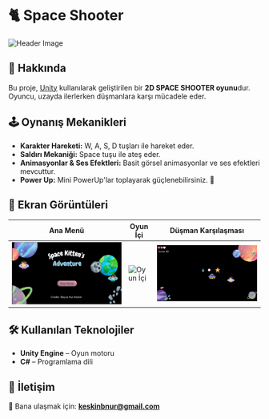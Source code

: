 # 🐈 Space Shooter

![Header Image](https://raw.githubusercontent.com/KullanıcıAdın/RepoAdın/main/banner.png)

## 📌 Hakkında
Bu proje, [Unity](https://unity.com/) kullanılarak geliştirilen bir **2D SPACE SHOOTER oyunu**dur. Oyuncu, uzayda ilerlerken düşmanlara karşı mücadele eder.

## 🕹️ Oynanış Mekanikleri
- **Karakter Hareketi:** W, A, S, D tuşları ile hareket eder.
- **Saldırı Mekaniği:** Space tuşu ile ateş eder.
- **Animasyonlar & Ses Efektleri:** Basit görsel animasyonlar ve ses efektleri mevcuttur.
- **Power Up:** Mini PowerUp'lar toplayarak güçlenebilirsiniz. 🍰

## 📸 Ekran Görüntüleri
| Ana Menü | Oyun İçi | Düşman Karşılaşması |
|----------|---------|-------------------|
| ![Ana Menü](https://github.com/byzakeskin/Space-Shooter/blob/main/resim_2025-02-19_203030476.png) | ![Oyun İçi](https://github.com/byzakeskin/Space-Shooter/blob/main/oyun%20içi.png) | ![Düşman](https://github.com/byzakeskin/Space-Shooter/blob/main/düşman%20karşılaşması.png) |

## 🛠️ Kullanılan Teknolojiler
- **Unity Engine** – Oyun motoru
- **C#** – Programlama dili

## 🩷 İletişim
📩 Bana ulaşmak için: **keskinbnur@gmail.com**
